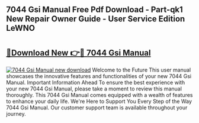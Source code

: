## 7044 Gsi Manual Free Pdf Download - Part-qk1 New Repair Owner Guide - User Service Edition LeWNO

# <h2><a href="http://bc58830.oget.top/?id=7044+Gsi+Manual">🔗Download New 👉🔴 7044 Gsi Manual</a></h2>

[![7044 Gsi Manual new download](https://i.imgur.com/5g1atiW.png)](http://bc58830.oget.top/?id=7044+Gsi+Manual)
Welcome to the Future This user manual showcases the innovative features and functionalities of your new 7044 Gsi Manual. Important Information Ahead To ensure the best experience with your new 7044 Gsi Manual, please take a moment to review this manual thoroughly. This 7044 Gsi Manual comes equipped with a wealth of features to enhance your daily life. We're Here to Support You Every Step of the Way 7044 Gsi Manual. Our customer support team is available throughout your journey.
